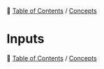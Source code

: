 🔖 [Table of Contents](../README.md) / [Concepts](README.md)

# Inputs

🔖 [Table of Contents](../README.md) / [Concepts](README.md)

